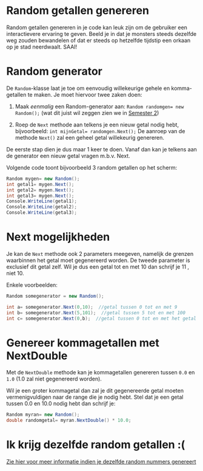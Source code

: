 # Random getallen genereren
Random getallen genereren in je code kan leuk zijn om de gebruiker een interactievere ervaring te geven. Beeld je in dat je monsters steeds dezelfde weg zouden bewandelen of dat er steeds op hetzelfde tijdstip een orkaan op je stad neerdwaalt. SAAI!

# Random generator
De ``Random``-klasse laat je toe om eenvoudig willekeurige gehele en komma-getallen te maken. Je moet hiervoor twee zaken doen:

1. Maak *eenmalig* een Random-generator aan: ``Random randomgen= new Random();``  (wat dit juist wil zeggen zien we in [Semester 2](../6_klassen_en_objecten/0_oop_intro.md))

2. Roep de ``Next`` methode aan telkens je een nieuw getal nodig hebt, bijvoorbeeld: ``int mijnGetal= randomgen.Next();`` De aanroep van de methode ``Next()`` zal een geheel getal willekeurig genereren.

De eerste stap dien je dus maar 1 keer te doen. Vanaf dan kan je telkens aan de generator een nieuw getal vragen m.b.v. Next. 

Volgende code toont bijvoorbeeld 3 random getallen op het scherm:
```csharp
Random mygen= new Random();
int getal1= mygen.Next();
int getal2= mygen.Next();
int getal3= mygen.Next();
Console.WriteLine(getal1);
Console.WriteLine(getal2);
Console.WriteLine(getal3);
```

# Next mogelijkheden
Je kan de ``Next`` methode ook 2 parameters meegeven, namelijk de grenzen waarbinnen het getal moet gegenereerd worden. De tweede parameter is exclusief dit getal zelf. Wil je dus een getal tot en met 10 dan schrijf je 11 , niet 10.

Enkele voorbeelden:
```csharp
Random somegenerator = new Random();

int a= somegenerator.Next(0,10);  //getal tussen 0 tot en met 9
int b= somegenerator.Next(5,101);  //getal tussen 5 tot en met 100
int c= somegenerator.Next(0,b);  //getal tussen 0 tot en met het getal dat de lijn ervoor werd gegenereerd.
```

# Genereer kommagetallen met NextDouble
Met de ``NextDouble`` methode kan je kommagetallen genereren tussen ``0.0`` en ``1.0`` (1.0 zal niet gegenereerd worden).

Wil je een groter kommagetal dan zal je dit gegenereerde getal moeten vermenigvuldigen naar de range die je nodig hebt.
Stel dat je een getal tussen 0.0 en 10.0 nodig hebt dan schrijf je:
```csharp
Random myran= new Random();
double randomgetal= myran.NextDouble() * 10.0;
```
# Ik krijg dezelfde random getallen :(

[Zie hier voor meer informatie indien je dezelfde random nummers genereert](http://csharpindepth.com/Articles/Chapter12/Random.aspx)